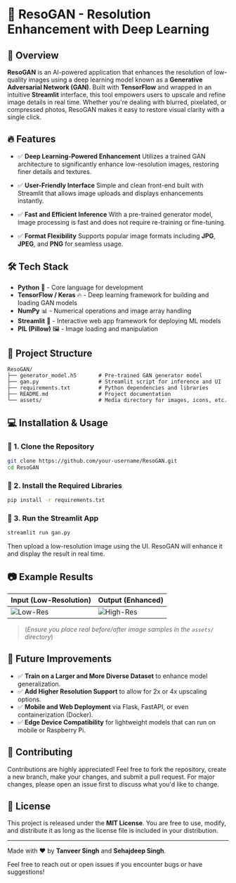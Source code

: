 # 🌟 ResoGAN - Resolution Enhancement with Deep Learning

## 🚀 Overview

**ResoGAN** is an AI-powered application that enhances the resolution of low-quality images using a deep learning model known as a **Generative Adversarial Network (GAN)**. Built with **TensorFlow** and wrapped in an intuitive **Streamlit** interface, this tool empowers users to upscale and refine image details in real time. Whether you're dealing with blurred, pixelated, or compressed photos, ResoGAN makes it easy to restore visual clarity with a single click.

## 🔥 Features

* ✅ **Deep Learning-Powered Enhancement**
  Utilizes a trained GAN architecture to significantly enhance low-resolution images, restoring finer details and textures.

* ✅ **User-Friendly Interface**
  Simple and clean front-end built with Streamlit that allows image uploads and displays enhancements instantly.

* ✅ **Fast and Efficient Inference**
  With a pre-trained generator model, image processing is fast and does not require re-training or fine-tuning.

* ✅ **Format Flexibility**
  Supports popular image formats including **JPG**, **JPEG**, and **PNG** for seamless usage.

## 🛠️ Tech Stack

* **Python** 🐍 - Core language for development
* **TensorFlow / Keras** 🔥 - Deep learning framework for building and loading GAN models
* **NumPy** 📊 - Numerical operations and image array handling
* **Streamlit** 🎨 - Interactive web app framework for deploying ML models
* **PIL (Pillow)** 🖼️ - Image loading and manipulation

## 📂 Project Structure

```
ResoGAN/
├── generator_model.h5       # Pre-trained GAN generator model
├── gan.py                   # Streamlit script for inference and UI
├── requirements.txt         # Python dependencies and libraries
├── README.md                # Project documentation
└── assets/                  # Media directory for images, icons, etc.
```

## 💻 Installation & Usage

### 🔹 1. Clone the Repository

```bash
git clone https://github.com/your-username/ResoGAN.git
cd ResoGAN
```

### 🔹 2. Install the Required Libraries

```bash
pip install -r requirements.txt
```

### 🔹 3. Run the Streamlit App

```bash
streamlit run gan.py
```

Then upload a low-resolution image using the UI. ResoGAN will enhance it and display the result in real time.

## 📷 Example Results

| Input (Low-Resolution)         | Output (Enhanced)                |
| ------------------------------ | -------------------------------- |
| ![Low-Res](assets/low_res.jpg) | ![High-Res](assets/high_res.jpg) |

> (*Ensure you place real before/after image samples in the `assets/` directory*)

## 📌 Future Improvements

* ✅ **Train on a Larger and More Diverse Dataset** to enhance model generalization.
* ✅ **Add Higher Resolution Support** to allow for 2x or 4x upscaling options.
* ✅ **Mobile and Web Deployment** via Flask, FastAPI, or even containerization (Docker).
* ✅ **Edge Device Compatibility** for lightweight models that can run on mobile or Raspberry Pi.

## 🤝 Contributing

Contributions are highly appreciated! Feel free to fork the repository, create a new branch, make your changes, and submit a pull request. For major changes, please open an issue first to discuss what you'd like to change.

## 📜 License

This project is released under the **MIT License**. You are free to use, modify, and distribute it as long as the license file is included in your distribution.

---

Made with ❤️ by **Tanveer Singh** and **Sehajdeep Singh**.

Feel free to reach out or open issues if you encounter bugs or have suggestions!
